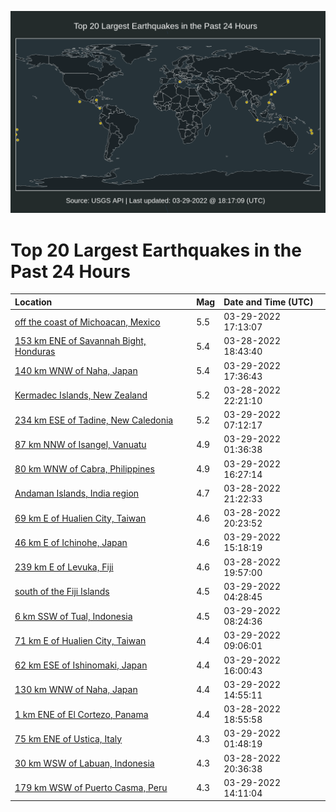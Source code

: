 ![Map](./map.png)

# Top 20 Largest Earthquakes in the Past 24 Hours

| Location | Mag | Date and Time (UTC) |
|:---|:---|:---|
| [off the coast of Michoacan, Mexico](https://earthquake.usgs.gov/earthquakes/eventpage/us7000gy5q) | 5.5 | 03-29-2022 17:13:07 |
| [153 km ENE of Savannah Bight, Honduras](https://earthquake.usgs.gov/earthquakes/eventpage/us7000gxwl) | 5.4 | 03-28-2022 18:43:40 |
| [140 km WNW of Naha, Japan](https://earthquake.usgs.gov/earthquakes/eventpage/us7000gy5t) | 5.4 | 03-29-2022 17:36:43 |
| [Kermadec Islands, New Zealand](https://earthquake.usgs.gov/earthquakes/eventpage/us7000gxyi) | 5.2 | 03-28-2022 22:21:10 |
| [234 km ESE of Tadine, New Caledonia](https://earthquake.usgs.gov/earthquakes/eventpage/us7000gy1p) | 5.2 | 03-29-2022 07:12:17 |
| [87 km NNW of Isangel, Vanuatu](https://earthquake.usgs.gov/earthquakes/eventpage/us7000gxzm) | 4.9 | 03-29-2022 01:36:38 |
| [80 km WNW of Cabra, Philippines](https://earthquake.usgs.gov/earthquakes/eventpage/us7000gy5c) | 4.9 | 03-29-2022 16:27:14 |
| [Andaman Islands, India region](https://earthquake.usgs.gov/earthquakes/eventpage/us7000gxy0) | 4.7 | 03-28-2022 21:22:33 |
| [69 km E of Hualien City, Taiwan](https://earthquake.usgs.gov/earthquakes/eventpage/us7000gxxi) | 4.6 | 03-28-2022 20:23:52 |
| [46 km E of Ichinohe, Japan](https://earthquake.usgs.gov/earthquakes/eventpage/us7000gy4z) | 4.6 | 03-29-2022 15:18:19 |
| [239 km E of Levuka, Fiji](https://earthquake.usgs.gov/earthquakes/eventpage/us7000gxxg) | 4.6 | 03-28-2022 19:57:00 |
| [south of the Fiji Islands](https://earthquake.usgs.gov/earthquakes/eventpage/us7000gy0n) | 4.5 | 03-29-2022 04:28:45 |
| [6 km SSW of Tual, Indonesia](https://earthquake.usgs.gov/earthquakes/eventpage/us7000gy1v) | 4.5 | 03-29-2022 08:24:36 |
| [71 km E of Hualien City, Taiwan](https://earthquake.usgs.gov/earthquakes/eventpage/us7000gy20) | 4.4 | 03-29-2022 09:06:01 |
| [62 km ESE of Ishinomaki, Japan](https://earthquake.usgs.gov/earthquakes/eventpage/us7000gy57) | 4.4 | 03-29-2022 16:00:43 |
| [130 km WNW of Naha, Japan](https://earthquake.usgs.gov/earthquakes/eventpage/us7000gy4x) | 4.4 | 03-29-2022 14:55:11 |
| [1 km ENE of El Cortezo, Panama](https://earthquake.usgs.gov/earthquakes/eventpage/us7000gxwp) | 4.4 | 03-28-2022 18:55:58 |
| [75 km ENE of Ustica, Italy](https://earthquake.usgs.gov/earthquakes/eventpage/us7000gxzp) | 4.3 | 03-29-2022 01:48:19 |
| [30 km WSW of Labuan, Indonesia](https://earthquake.usgs.gov/earthquakes/eventpage/us7000gxxr) | 4.3 | 03-28-2022 20:36:38 |
| [179 km WSW of Puerto Casma, Peru](https://earthquake.usgs.gov/earthquakes/eventpage/us7000gy4m) | 4.3 | 03-29-2022 14:11:04 |
